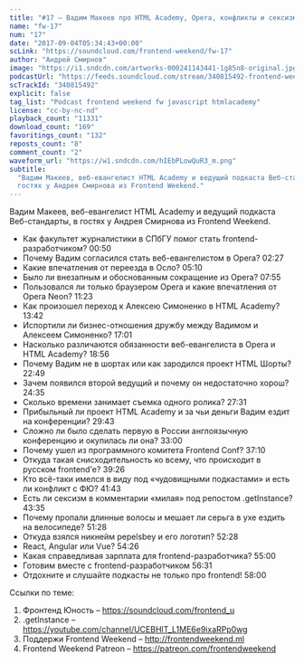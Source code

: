```yaml
---
title: "#17 – Вадим Макеев про HTML Academy, Opera, конфликты и сексизм"
name: "fw-17"
num: "17"
date: "2017-09-04T05:34:43+00:00"
scLink: "https://soundcloud.com/frontend-weekend/fw-17"
author: "Андрей Смирнов"
image: "https://i1.sndcdn.com/artworks-000241143441-1g85n8-original.jpg"
podcastUrl: "https://feeds.soundcloud.com/stream/340815492-frontend-weekend-fw-17.m4a"
scTrackId: "340815492"
explicit: false
tag_list: "Podcast frontend weekend fw javascript htmlacademy"
license: "cc-by-nc-nd"
playback_count: "11331"
download_count: "169"
favoritings_count: "132"
reposts_count: "8"
comment_count: "2"
waveform_url: "https://w1.sndcdn.com/hIEbPLowQuR3_m.png"
subtitle:
  "Вадим Макеев, веб-евангелист HTML Academy и ведущий подкаста Веб-стандарты, в
  гостях у Андрея Смирнова из Frontend Weekend."
---
```


Вадим Макеев, веб-евангелист HTML Academy и ведущий подкаста Веб-стандарты, в
гостях у Андрея Смирнова из Frontend Weekend.

- Как факультет журналистики в СПбГУ помог стать frontend-разработчиком?
  <timecode sec="50">00:50</timecode>
- Почему Вадим согласился стать веб-евангелистом в Opera?
  <timecode sec="147">02:27</timecode>
- Какие впечатления от переезда в Осло? <timecode sec="310">05:10</timecode>
- Было ли внезапным и обоснованным сокращение из Opera?
  <timecode sec="475">07:55</timecode>
- Пользовался ли только браузером Opera и какие впечатления от Opera Neon?
  <timecode sec="683">11:23</timecode>
- Как произошел переход к Алексею Симоненко в HTML Academy?
  <timecode sec="822">13:42</timecode>
- Испортили ли бизнес-отношения дружбу между Вадимом и Алексеем Симоненко?
  <timecode sec="1021">17:01</timecode>
- Насколько различаются обязанности веб-евангелиста в Opera и HTML Academy?
  <timecode sec="1136">18:56</timecode>
- Почему Вадим не в шортах или как зародился проект HTML Шорты?
  <timecode sec="1369">22:49</timecode>
- Зачем появился второй ведущий и почему он недостаточно хорош?
  <timecode sec="1475">24:35</timecode>
- Сколько времени занимает съемка одного ролика?
  <timecode sec="1651">27:31</timecode>
- Прибыльный ли проект HTML Academy и за чьи деньги Вадим ездит на конференции?
  <timecode sec="1783">29:43</timecode>
- Сложно ли было сделать первую в России англоязычную конференцию и окупилась ли
  она? <timecode sec="1980">33:00</timecode>
- Почему ушел из программного комитета Frontend Conf?
  <timecode sec="2230">37:10</timecode>
- Откуда такая снисходительность ко всему, что происходит в русском frontend’е?
  <timecode sec="2366">39:26</timecode>
- Кто всё-таки имелся в виду под «чудовищными подкастами» и есть ли конфликт с
  ФЮ? <timecode sec="2503">41:43</timecode>
- Есть ли сексизм в комментарии «милая» под репостом .getInstance?
  <timecode sec="2615">43:35</timecode>
- Почему пропали длинные волосы и мешает ли серьга в ухе ездить на велосипеде?
  <timecode sec="3088">51:28</timecode>
- Откуда взялся никнейм pepelsbey и его логотип?
  <timecode sec="3148">52:28</timecode>
- React, Angular или Vue? <timecode sec="3266">54:26</timecode>
- Какая справедливая зарплата для frontend-разработчика?
  <timecode sec="3300">55:00</timecode>
- Готовим вместе с frontend-разработчиком <timecode sec="3391">56:31</timecode>
- Отдохните и слушайте подкасты не только про frontend!
  <timecode sec="3480">58:00</timecode>

Ссылки по теме:

1. Фронтенд Юность – <https://soundcloud.com/frontend_u>
2. .getInstance – <https://youtube.com/channel/UCEBHlT_L1ME6e9ixaRPp0wg>
3. Поддержи Frontend Weekend – <http://frontendweekend.ml>
4. Frontend Weekend Patreon – <https://patreon.com/frontendweekend>
